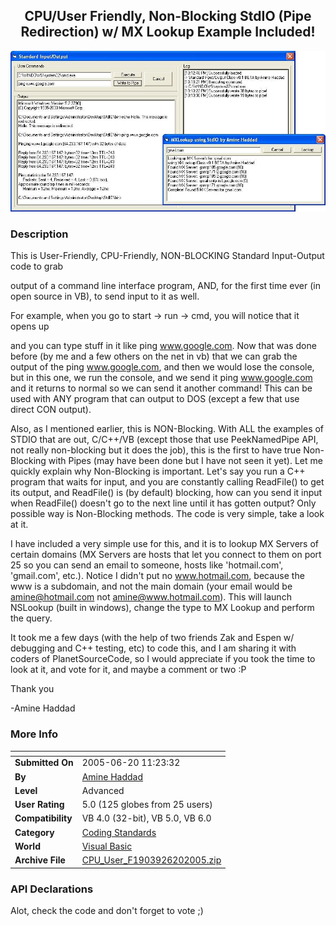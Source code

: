 ﻿<div align="center">

## CPU/User Friendly, Non\-Blocking StdIO \(Pipe Redirection\) w/ MX Lookup Example Included\!

<img src="PIC20056201128152701.JPG">
</div>

### Description

This is User-Friendly, CPU-Friendly, NON-BLOCKING Standard Input-Output code to grab

output of a command line interface program, AND, for the first time ever (in open source in VB), to send input to it as well.

For example, when you go to start -&gt; run -&gt; cmd, you will notice that it opens up

and you can type stuff in it like ping www.google.com. Now that was done before (by me and a few others on the net in vb) that we can grab the output of the ping www.google.com, and then we would lose the console, but in this one, we run the console, and we send it ping www.google.com and it returns to normal so we can send it another command! This can be used with ANY program that can output to DOS (except a few that use direct CON output).

Also, as I mentioned earlier, this is NON-Blocking. With ALL the examples of STDIO that are out, C/C++/VB (except those that use PeekNamedPipe API, not really non-blocking but it does the job), this is the first to have true Non-Blocking with Pipes (may have been done but I have not seen it yet). Let me quickly explain why Non-Blocking is important. Let's say you run a C++ program that waits for input, and you are constantly calling ReadFile() to get its output, and ReadFile() is (by default) blocking, how can you send it input when ReadFile() doesn't go to the next line until it has gotten output? Only possible way is Non-Blocking methods. The code is very simple, take a look at it.

I have included a very simple use for this, and it is to lookup MX Servers of certain domains (MX Servers are hosts that let you connect to them on port 25 so you can send an email to someone, hosts like 'hotmail.com', 'gmail.com', etc.). Notice I didn't put no www.hotmail.com, because the www is a subdomain, and not the main domain (your email would be amine@hotmail.com not amine@www.hotmail.com). This will launch NSLookup (built in windows), change the type to MX Lookup and perform the query.

It took me a few days (with the help of two friends Zak and Espen w/ debugging and C++ testing, etc) to code this, and I am sharing it with coders of PlanetSourceCode, so I would appreciate if you took the time to look at it, and vote for it, and maybe a comment or two :P

Thank you

-Amine Haddad
 
### More Info
 


<span>             |<span>
---                |---
**Submitted On**   |2005-06-20 11:23:32
**By**             |[Amine Haddad](https://github.com/Planet-Source-Code/PSCIndex/blob/master/ByAuthor/amine-haddad.md)
**Level**          |Advanced
**User Rating**    |5.0 (125 globes from 25 users)
**Compatibility**  |VB 4\.0 \(32\-bit\), VB 5\.0, VB 6\.0
**Category**       |[Coding Standards](https://github.com/Planet-Source-Code/PSCIndex/blob/master/ByCategory/coding-standards__1-43.md)
**World**          |[Visual Basic](https://github.com/Planet-Source-Code/PSCIndex/blob/master/ByWorld/visual-basic.md)
**Archive File**   |[CPU\_User\_F1903926202005\.zip](https://github.com/Planet-Source-Code/amine-haddad-cpu-user-friendly-non-blocking-stdio-pipe-redirection-w-mx-lookup-example-inc__1-61262/archive/master.zip)

### API Declarations

Alot, check the code and don't forget to vote ;)





